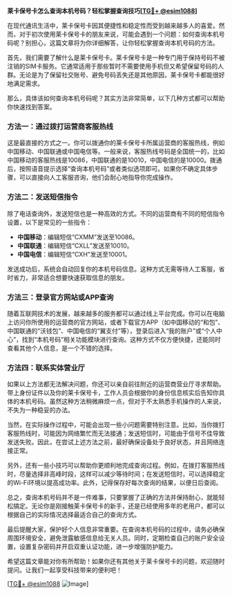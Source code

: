 **莱卡保号卡怎么查询本机号码？轻松掌握查询技巧[[TG💪+ @esim1088](https://t.me/s/esim1088)]**

在现代通讯生活中，莱卡保号卡因其便捷性和稳定性而受到越来越多人的喜爱。然而，对于初次使用莱卡保号卡的朋友来说，可能会遇到一个问题：如何查询本机号码呢？别担心，这篇文章将为你详细解答，让你轻松掌握查询本机号码的方法。

首先，我们需要了解什么是莱卡保号卡。莱卡保号卡是一种专门用于保持号码不被注销的SIM卡服务。它通常适用于那些暂时不需要使用手机但又希望保留号码的人群。无论是为了保留社交账号、避免号码丢失还是其他原因，莱卡保号卡都能很好地满足需求。

那么，具体该如何查询本机号码呢？其实方法非常简单，以下几种方式都可以帮助你快速找到答案。

### 方法一：通过拨打运营商客服热线

这是最直接的方式之一。你可以拨通你的莱卡保号卡所属运营商的客服热线，例如中国移动、中国联通或中国电信等。一般来说，客服热线号码是全国统一的，比如中国移动的客服热线是10086，中国联通的是10010，中国电信的是10000。拨通后，按照语音提示选择“查询本机号码”或者类似选项即可。如果你不确定具体步骤，可以直接向人工客服咨询，他们会耐心地指导你完成操作。

### 方法二：发送短信指令

除了电话查询外，发送短信也是一种高效的方式。不同的运营商有不同的短信指令设置，以下是常见的一些指令：

- **中国移动**：编辑短信“CXMM”发送至10086。
- **中国联通**：编辑短信“CXLL”发送至10010。
- **中国电信**：编辑短信“CXH”发送至10001。

发送成功后，系统会自动回复你的本机号码信息。这种方式无需等待人工客服，省时省力，非常适合想要快速获取信息的朋友。

### 方法三：登录官方网站或APP查询

随着互联网技术的发展，越来越多的服务都可以通过线上平台完成。你可以在电脑上访问你所使用的运营商的官方网站，或者下载官方APP（如中国移动的“和包”、中国联通的“沃钱包”、中国电信的“翼支付”等），登录后进入“我的账户”或“个人中心”，找到“本机号码”相关功能模块进行查询。这种方式不仅方便快捷，还能同时查看其他个人信息，是一个不错的选择。

### 方法四：联系实体营业厅

如果以上方法都无法解决问题，你还可以亲自前往附近的运营商营业厅寻求帮助。带上身份证件以及你的莱卡保号卡，工作人员会根据你的身份信息核实后告知你具体的本机号码。虽然这种方法稍微麻烦一点，但对于不太熟悉手机操作的人来说，不失为一种稳妥的办法。

当然，在实际操作过程中，可能会出现一些小问题需要特别注意。比如，当你拨打客服热线时，可能因为网络繁忙而无法接通；发送短信时，可能由于信号不佳导致发送失败。因此，在尝试上述方法之前，最好确保设备处于良好状态，并且网络连接正常。

另外，还有一些小技巧可以帮助你更顺利地完成查询过程。例如，在拨打客服热线时，尽量选择非高峰时段，这样可以减少等待时间；在发送短信时，可以选择稳定的Wi-Fi环境以提高成功率。此外，记得保存好每次查询的结果，以便日后查阅。

总之，查询本机号码并不是一件难事，只要掌握了正确的方法并保持耐心，就能轻松搞定。无论你是刚接触莱卡保号卡的新手，还是已经使用多年的老用户，都可以根据自己的实际情况选择最适合自己的查询方式。

最后提醒大家，保护好个人信息非常重要。在查询本机号码的过程中，请务必确保周围环境安全，避免泄露敏感信息给无关人员。同时，定期检查自己的账户安全设置，设置复杂密码并开启双重认证功能，进一步增强防护能力。

希望这篇文章能对你有所帮助！如果你还有其他关于莱卡保号卡的问题，欢迎随时提问。让我们一起享受科技带来的便利吧！

[[TG💪+ @esim1088](https://t.me/s/esim1088) ![Image](https://i.postimg.cc/4NQfJmqS/Snipaste-2025-05-13-00-14-12.png)]